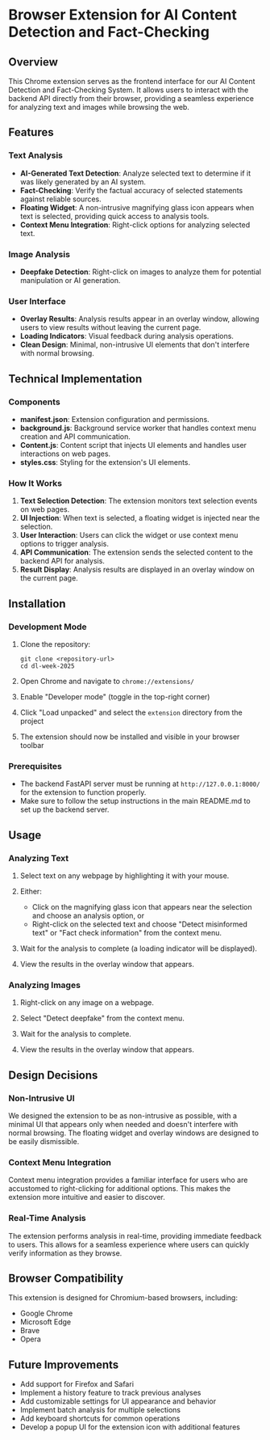 # Browser Extension for AI Content Detection and Fact-Checking

## Overview

This Chrome extension serves as the frontend interface for our AI Content Detection and Fact-Checking System. It allows users to interact with the backend API directly from their browser, providing a seamless experience for analyzing text and images while browsing the web.

## Features

### Text Analysis

- **AI-Generated Text Detection**: Analyze selected text to determine if it was likely generated by an AI system.
- **Fact-Checking**: Verify the factual accuracy of selected statements against reliable sources.
- **Floating Widget**: A non-intrusive magnifying glass icon appears when text is selected, providing quick access to analysis tools.
- **Context Menu Integration**: Right-click options for analyzing selected text.

### Image Analysis

- **Deepfake Detection**: Right-click on images to analyze them for potential manipulation or AI generation.

### User Interface

- **Overlay Results**: Analysis results appear in an overlay window, allowing users to view results without leaving the current page.
- **Loading Indicators**: Visual feedback during analysis operations.
- **Clean Design**: Minimal, non-intrusive UI elements that don't interfere with normal browsing.

## Technical Implementation

### Components

- **manifest.json**: Extension configuration and permissions.
- **background.js**: Background service worker that handles context menu creation and API communication.
- **Content.js**: Content script that injects UI elements and handles user interactions on web pages.
- **styles.css**: Styling for the extension's UI elements.

### How It Works

1. **Text Selection Detection**: The extension monitors text selection events on web pages.
2. **UI Injection**: When text is selected, a floating widget is injected near the selection.
3. **User Interaction**: Users can click the widget or use context menu options to trigger analysis.
4. **API Communication**: The extension sends the selected content to the backend API for analysis.
5. **Result Display**: Analysis results are displayed in an overlay window on the current page.

## Installation

### Development Mode

1. Clone the repository:

   ```
   git clone <repository-url>
   cd dl-week-2025
   ```

2. Open Chrome and navigate to `chrome://extensions/`

3. Enable "Developer mode" (toggle in the top-right corner)

4. Click "Load unpacked" and select the `extension` directory from the project

5. The extension should now be installed and visible in your browser toolbar

### Prerequisites

- The backend FastAPI server must be running at `http://127.0.0.1:8000/` for the extension to function properly.
- Make sure to follow the setup instructions in the main README.md to set up the backend server.

## Usage

### Analyzing Text

1. Select text on any webpage by highlighting it with your mouse.

2. Either:

   - Click on the magnifying glass icon that appears near the selection and choose an analysis option, or
   - Right-click on the selected text and choose "Detect misinformed text" or "Fact check information" from the context menu.

3. Wait for the analysis to complete (a loading indicator will be displayed).

4. View the results in the overlay window that appears.

### Analyzing Images

1. Right-click on any image on a webpage.

2. Select "Detect deepfake" from the context menu.

3. Wait for the analysis to complete.

4. View the results in the overlay window that appears.

## Design Decisions

### Non-Intrusive UI

We designed the extension to be as non-intrusive as possible, with a minimal UI that appears only when needed and doesn't interfere with normal browsing. The floating widget and overlay windows are designed to be easily dismissible.

### Context Menu Integration

Context menu integration provides a familiar interface for users who are accustomed to right-clicking for additional options. This makes the extension more intuitive and easier to discover.

### Real-Time Analysis

The extension performs analysis in real-time, providing immediate feedback to users. This allows for a seamless experience where users can quickly verify information as they browse.

## Browser Compatibility

This extension is designed for Chromium-based browsers, including:

- Google Chrome
- Microsoft Edge
- Brave
- Opera

## Future Improvements

- Add support for Firefox and Safari
- Implement a history feature to track previous analyses
- Add customizable settings for UI appearance and behavior
- Implement batch analysis for multiple selections
- Add keyboard shortcuts for common operations
- Develop a popup UI for the extension icon with additional features
